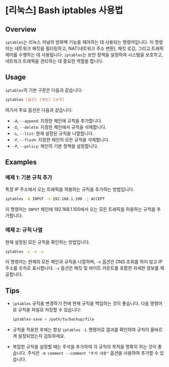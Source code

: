 # [리눅스] Bash iptables 사용법

## Overview
`iptables`는 리눅스 커널의 방화벽 기능을 제어하는 데 사용되는 명령어입니다. 이 명령어는 네트워크 패킷을 필터링하고, NAT(네트워크 주소 변환), 패킷 로깅, 그리고 트래픽 제어를 수행하는 데 사용됩니다. `iptables`는 보안 정책을 설정하여 시스템을 보호하고, 네트워크 트래픽을 관리하는 데 중요한 역할을 합니다.

## Usage
`iptables`의 기본 구문은 다음과 같습니다:

```bash
iptables [옵션] [체인] [규칙]
```

여기서 주요 옵션은 다음과 같습니다:

- `-A`, `--append`: 지정한 체인에 규칙을 추가합니다.
- `-D`, `--delete`: 지정한 체인에서 규칙을 삭제합니다.
- `-L`, `--list`: 현재 설정된 규칙을 나열합니다.
- `-F`, `--flush`: 지정한 체인의 모든 규칙을 삭제합니다.
- `-P`, `--policy`: 체인의 기본 정책을 설정합니다.

## Examples
### 예제 1: 기본 규칙 추가
특정 IP 주소에서 오는 트래픽을 허용하는 규칙을 추가하는 방법입니다.

```bash
iptables -A INPUT -s 192.168.1.100 -j ACCEPT
```

이 명령어는 `INPUT` 체인에 192.168.1.100에서 오는 모든 트래픽을 허용하는 규칙을 추가합니다.

### 예제 2: 규칙 나열
현재 설정된 모든 규칙을 확인하는 방법입니다.

```bash
iptables -L -n -v
```

이 명령어는 현재의 모든 체인과 규칙을 나열하며, `-n` 옵션은 DNS 조회를 하지 않고 IP 주소를 숫자로 표시합니다. `-v` 옵션은 패킷 및 바이트 카운트를 포함한 자세한 정보를 제공합니다.

## Tips
- `iptables` 규칙을 변경하기 전에 현재 규칙을 백업하는 것이 좋습니다. 다음 명령어로 규칙을 파일로 저장할 수 있습니다:

  ```bash
  iptables-save > /path/to/backup/file
  ```

- 규칙을 적용한 후에는 항상 `iptables -L` 명령어로 결과를 확인하여 규칙이 올바르게 설정되었는지 검토하세요.
- 복잡한 규칙을 설정할 때는 주석을 추가하여 각 규칙의 목적을 명확히 하는 것이 좋습니다. 주석은 `-m comment --comment "주석 내용"` 옵션을 사용하여 추가할 수 있습니다.